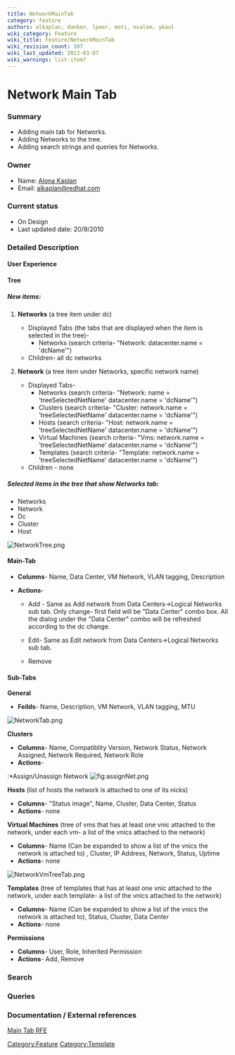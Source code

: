 ```yaml
---
title: NetworkMainTab
category: feature
authors: alkaplan, danken, lpeer, moti, msalem, ykaul
wiki_category: Feature
wiki_title: Feature/NetworkMainTab
wiki_revision_count: 107
wiki_last_updated: 2013-03-07
wiki_warnings: list-item?
---
```


# Network Main Tab

### Summary

*   Adding main tab for Networks.
*   Adding Networks to the tree.
*   Adding search strings and queries for Networks.

### Owner

*   Name: [ Alona Kaplan](User:alkaplan)
*   Email: <alkaplan@redhat.com>

### Current status

*   On Design
*   Last updated date: 20/9/2010

### Detailed Description

#### User Experience

#### Tree

##### New items:

1.  **Networks** (a tree item under dc)
    -   Displayed Tabs (the tabs that are displayed when the item is selected in the tree)-
        -   Networks (search criteria- "Network: datacenter.name = 'dcName'")
    -   Children- all dc networks

2.  **Network** (a tree item under Networks, specific network name)
    -   Displayed Tabs-
        -   Networks (search criteria- "Network: name = 'treeSelectedNetName' datacenter.name = 'dcName'")
        -   Clusters (search criteria- "Cluster: network.name = 'treeSelectedNetName' datacenter.name = 'dcName'")
        -   Hosts (search criteria- "Host: network.name = 'treeSelectedNetName' datacenter.name = 'dcName'")
        -   Virtual Machines (search criteria- "Vms: network.name = 'treeSelectedNetName' datacenter.name = 'dcName'")
        -   Templates (search criteria- "Template: network.name = 'treeSelectedNetName' datacenter.name = 'dcName'")
    -   Children - none

##### Selected items in the tree that show Networks tab:

*   Networks
*   Network
*   Dc
*   Cluster
*   Host

![](NetworkTree.png "NetworkTree.png")

#### Main-Tab

*   **Columns**- Name, Data Center, VM Network, VLAN tagging, Description
*   **Actions**-

    * Add - Same as Add network from Data Centers->Logical Networks sub tab. Only change- first field will be "Data Center" combo box. All the dialog under the "Data Center" combo will be refreshed according to the dc change.

    * Edit- Same as Edit network from Data Centers->Logical Networks sub tab.

    * Remove

#### Sub-Tabs

**General**

*   **Feilds**- Name, Description, VM Network, VLAN tagging, MTU

![](NetworkTab.png "NetworkTab.png")

**Clusters**

*   **Columns**- Name, Compatiblity Version, Network Status, Network Assigned, Network Required, Network Role
*   **Actions**-

:\*Assign/Unassign Network ![](assignNet.png "fig:assignNet.png")

**Hosts** (list of hosts the network is attached to one of its nicks)

*   **Columns**- "Status image", Name, Cluster, Data Center, Status
*   **Actions**- none

**Virtual Machines** (tree of vms that has at least one vnic attached to the network, under each vm- a list of the vnics attached to the network)

*   **Columns**- Name (Can be expanded to show a list of the vnics the network is attached to) , Cluster, IP Address, Network, Status, Uptime
*   **Actions**- none

![](NetworkVmTreeTab.png "NetworkVmTreeTab.png")

**Templates** (tree of templates that has at least one vnic attached to the network, under each template- a list of the vnics attached to the network)

*   **Columns**- Name (Can be expanded to show a list of the vnics the network is attached to), Status, Cluster, Data Center
*   **Actions**- none

**Permissions**

*   **Columns**- User, Role, Inherited Permission
*   **Actions**- Add, Remove

### Search

### Queries

### Documentation / External references

[Main Tab RFE](https://bugzilla.redhat.com/858742)

<Category:Feature> <Category:Template>
